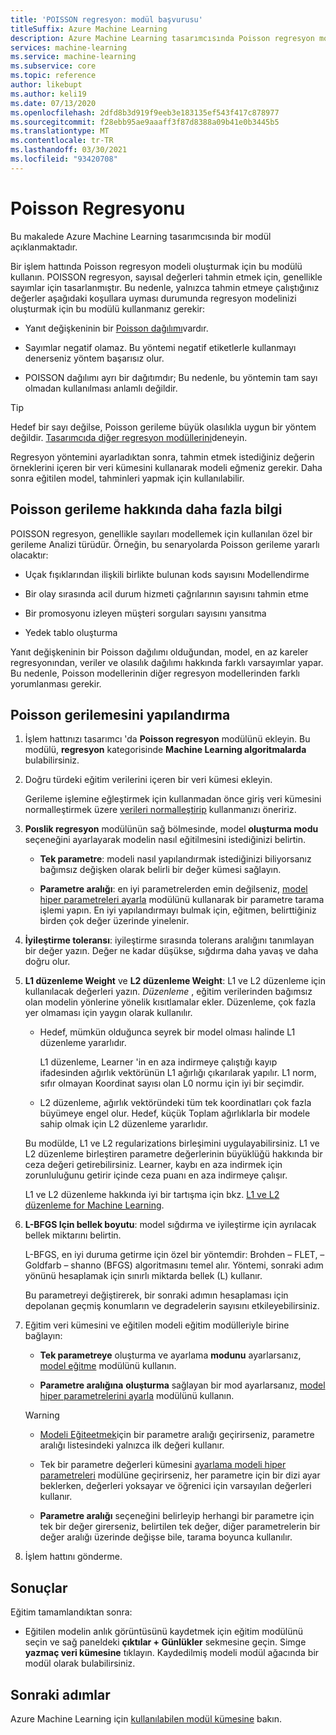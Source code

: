 ```yaml
---
title: 'POISSON regresyon: modül başvurusu'
titleSuffix: Azure Machine Learning
description: Azure Machine Learning tasarımcısında Poisson regresyon modülünü kullanarak Poisson regresyon modeli oluşturma hakkında bilgi edinin.
services: machine-learning
ms.service: machine-learning
ms.subservice: core
ms.topic: reference
author: likebupt
ms.author: keli19
ms.date: 07/13/2020
ms.openlocfilehash: 2dfd8b3d919f9eeb3e183135ef543f417c878977
ms.sourcegitcommit: f28ebb95ae9aaaff3f87d8388a09b41e0b3445b5
ms.translationtype: MT
ms.contentlocale: tr-TR
ms.lasthandoff: 03/30/2021
ms.locfileid: "93420708"
---
```

# <a name="poisson-regression"></a>Poisson Regresyonu

Bu makalede Azure Machine Learning tasarımcısında bir modül açıklanmaktadır.

Bir işlem hattında Poisson regresyon modeli oluşturmak için bu modülü kullanın. POISSON regresyon, sayısal değerleri tahmin etmek için, genellikle sayımlar için tasarlanmıştır. Bu nedenle, yalnızca tahmin etmeye çalıştığınız değerler aşağıdaki koşullara uyması durumunda regresyon modelinizi oluşturmak için bu modülü kullanmanız gerekir:

- Yanıt değişkeninin bir [Poisson dağılımı](https://en.wikipedia.org/wiki/Poisson_distribution)vardır.  

- Sayımlar negatif olamaz. Bu yöntemi negatif etiketlerle kullanmayı denerseniz yöntem başarısız olur.

- POISSON dağılımı ayrı bir dağıtımdır; Bu nedenle, bu yöntemin tam sayı olmadan kullanılması anlamlı değildir.

> [!TIP]
> Hedef bir sayı değilse, Poisson gerileme büyük olasılıkla uygun bir yöntem değildir. [Tasarımcıda diğer regresyon modüllerini](./module-reference.md#machine-learning-algorithms)deneyin. 

Regresyon yöntemini ayarladıktan sonra, tahmin etmek istediğiniz değerin örneklerini içeren bir veri kümesini kullanarak modeli eğmeniz gerekir. Daha sonra eğitilen model, tahminleri yapmak için kullanılabilir.

## <a name="more-about-poisson-regression"></a>Poisson gerileme hakkında daha fazla bilgi

POISSON regresyon, genellikle sayıları modellemek için kullanılan özel bir gerileme Analizi türüdür. Örneğin, bu senaryolarda Poisson gerileme yararlı olacaktır:

- Uçak fışıklarından ilişkili birlikte bulunan kods sayısını Modellendirme

- Bir olay sırasında acil durum hizmeti çağrılarının sayısını tahmin etme

- Bir promosyonu izleyen müşteri sorguları sayısını yansıtma

- Yedek tablo oluşturma

Yanıt değişkeninin bir Poisson dağılımı olduğundan, model, en az kareler regresyonından, veriler ve olasılık dağılımı hakkında farklı varsayımlar yapar. Bu nedenle, Poisson modellerinin diğer regresyon modellerinden farklı yorumlanması gerekir.

## <a name="how-to-configure-poisson-regression"></a>Poisson gerilemesini yapılandırma

1. İşlem hattınızı tasarımcı 'da **Poisson regresyon** modülünü ekleyin. Bu modülü, **regresyon** kategorisinde **Machine Learning algoritmalarda** bulabilirsiniz.

2. Doğru türdeki eğitim verilerini içeren bir veri kümesi ekleyin. 

    Gerileme işlemine eğleştirmek için kullanmadan önce giriş veri kümesini normalleştirmek üzere [verileri normalleştirip](normalize-data.md) kullanmanızı öneririz.

3. **Poıslik regresyon** modülünün sağ bölmesinde, model **oluşturma modu** seçeneğini ayarlayarak modelin nasıl eğitilmesini istediğinizi belirtin.  
  
    - **Tek parametre**: modeli nasıl yapılandırmak istediğinizi biliyorsanız bağımsız değişken olarak belirli bir değer kümesi sağlayın.
  
    - **Parametre aralığı**: en iyi parametrelerden emin değilseniz, [model hiper parametreleri ayarla](tune-model-hyperparameters.md) modülünü kullanarak bir parametre tarama işlemi yapın. En iyi yapılandırmayı bulmak için, eğitmen, belirttiğiniz birden çok değer üzerinde yinelenir.
  
4. **İyileştirme toleransı**: iyileştirme sırasında tolerans aralığını tanımlayan bir değer yazın. Değer ne kadar düşükse, sığdırma daha yavaş ve daha doğru olur.

5. **L1 düzenleme Weight** ve **L2 düzenleme Weight**: L1 ve L2 düzenleme için kullanılacak değerleri yazın. *Düzenleme* , eğitim verilerinden bağımsız olan modelin yönlerine yönelik kısıtlamalar ekler. Düzenleme, çok fazla yer olmaması için yaygın olarak kullanılır. 

    - Hedef, mümkün olduğunca seyrek bir model olması halinde L1 düzenleme yararlıdır.

        L1 düzenleme, Learner 'in en aza indirmeye çalıştığı kayıp ifadesinden ağırlık vektörünün L1 ağırlığı çıkarılarak yapılır. L1 norm, sıfır olmayan Koordinat sayısı olan L0 normu için iyi bir seçimdir.

    - L2 düzenleme, ağırlık vektöründeki tüm tek koordinatları çok fazla büyümeye engel olur. Hedef, küçük Toplam ağırlıklarla bir modele sahip olmak için L2 düzenleme yararlıdır.

    Bu modülde, L1 ve L2 regularizations birleşimini uygulayabilirsiniz. L1 ve L2 düzenleme birleştiren parametre değerlerinin büyüklüğü hakkında bir ceza değeri getirebilirsiniz. Learner, kaybı en aza indirmek için zorunluluğunu getirir içinde ceza puanı en aza indirmeye çalışır.

    L1 ve L2 düzenleme hakkında iyi bir tartışma için bkz. [L1 ve L2 düzenleme for Machine Learning](/archive/msdn-magazine/2015/february/test-run-l1-and-l2-regularization-for-machine-learning).

6. **L-BFGS Için bellek boyutu**: model sığdırma ve iyileştirme için ayrılacak bellek miktarını belirtin.

     L-BFGS, en iyi duruma getirme için özel bir yöntemdir: Brohden – FLET, – Goldfarb – shanno (BFGS) algoritmasını temel alır. Yöntemi, sonraki adım yönünü hesaplamak için sınırlı miktarda bellek (L) kullanır.

     Bu parametreyi değiştirerek, bir sonraki adımın hesaplaması için depolanan geçmiş konumların ve degradelerin sayısını etkileyebilirsiniz.

7. Eğitim veri kümesini ve eğitilen modeli eğitim modülleriyle birine bağlayın: 

    - **Tek parametreye** oluşturma ve ayarlama **modunu** ayarlarsanız, [model eğitme](train-model.md) modülünü kullanın.

    - **Parametre aralığına** **oluşturma** sağlayan bir mod ayarlarsanız, [model hiper parametrelerini ayarla](tune-model-hyperparameters.md) modülünü kullanın.

    > [!WARNING]
    > 
    > - [Modeli Eğiteetmek](train-model.md)için bir parametre aralığı geçirirseniz, parametre aralığı listesindeki yalnızca ilk değeri kullanır.
    > 
    > - Tek bir parametre değerleri kümesini [ayarlama modeli hiper parametreleri](tune-model-hyperparameters.md) modülüne geçirirseniz, her parametre için bir dizi ayar beklerken, değerleri yoksayar ve öğrenici için varsayılan değerleri kullanır.
    > 
    > - **Parametre aralığı** seçeneğini belirleyip herhangi bir parametre için tek bir değer girerseniz, belirtilen tek değer, diğer parametrelerin bir değer aralığı üzerinde değişse bile, tarama boyunca kullanılır.

8.  İşlem hattını gönderme.

## <a name="results"></a>Sonuçlar

Eğitim tamamlandıktan sonra:

+ Eğitilen modelin anlık görüntüsünü kaydetmek için eğitim modülünü seçin ve sağ paneldeki **çıktılar + Günlükler** sekmesine geçin. Simge **yazmaç veri kümesine** tıklayın.  Kaydedilmiş modeli modül ağacında bir modül olarak bulabilirsiniz. 

## <a name="next-steps"></a>Sonraki adımlar

Azure Machine Learning için [kullanılabilen modül kümesine](module-reference.md) bakın.
